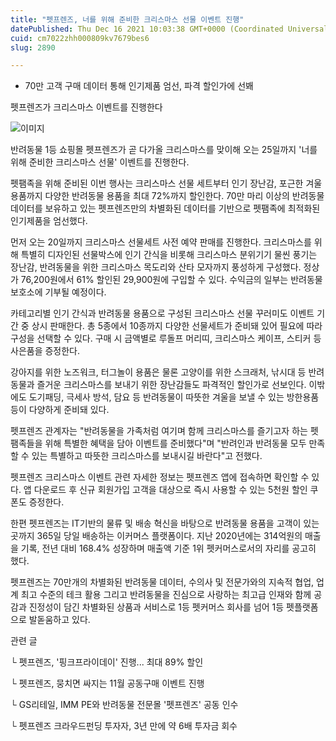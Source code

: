 ```yaml
---
title: "펫프렌즈, 너를 위해 준비한 크리스마스 선물 이벤트 진행"
datePublished: Thu Dec 16 2021 10:03:38 GMT+0000 (Coordinated Universal Time)
cuid: cm7022zhh000809kv7679bes6
slug: 2890

---
```



- 70만 고객 구매 데이터 통해 인기제품 엄선, 파격 할인가에 선봬

펫프렌즈가 크리스마스 이벤트를 진행한다

![이미지](https://cdn.hashnode.com/res/hashnode/image/upload/v1739252583357/ff9e9d27-19d6-4dfc-b01c-b2f18c3c4489.jpeg)

반려동물 1등 쇼핑몰 펫프렌즈가 곧 다가올 크리스마스를 맞이해 오는 25일까지 '너를 위해 준비한 크리스마스 선물' 이벤트를 진행한다.

펫팸족을 위해 준비된 이번 행사는 크리스마스 선물 세트부터 인기 장난감, 포근한 겨울용품까지 다양한 반려동물 용품을 최대 72%까지 할인한다. 70만 마리 이상의 반려동물 데이터를 보유하고 있는 펫프렌즈만의 차별화된 데이터를 기반으로 펫팸족에 최적화된 인기제품을 엄선했다.

먼저 오는 20일까지 크리스마스 선물세트 사전 예약 판매를 진행한다. 크리스마스를 위해 특별히 디자인된 선물박스에 인기 간식을 비롯해 크리스마스 분위기기 물씬 풍기는 장난감, 반려동물을 위한 크리스마스 목도리와 산타 모자까지 풍성하게 구성했다. 정상가 76,200원에서 61% 할인된 29,900원에 구입할 수 있다. 수익금의 일부는 반려동물 보호소에 기부될 예정이다.

카테고리별 인기 간식과 반려동물 용품으로 구성된 크리스마스 선물 꾸러미도 이벤트 기간 중 상시 판매한다. 총 5종에서 10종까지 다양한 선물세트가 준비돼 있어 필요에 따라 구성을 선택할 수 있다. 구매 시 금액별로 루돌프 머리띠, 크리스마스 케이프, 스티커 등 사은품을 증정한다.

강아지를 위한 노즈워크, 터그놀이 용품은 물론 고양이를 위한 스크래처, 낚시대 등 반려동물과 즐거운 크리스마스를 보내기 위한 장난감들도 파격적인 할인가로 선보인다. 이밖에도 도기패딩, 극세사 방석, 담요 등 반려동물이 따뜻한 겨울을 보낼 수 있는 방한용품 등이 다양하게 준비돼 있다.

펫프렌즈 관계자는 "반려동물을 가족처럼 여기며 함께 크리스마스를 즐기고자 하는 펫팸족들을 위해 특별한 혜택을 담아 이벤트를 준비했다"며 "반려인과 반려동물 모두 만족할 수 있는 특별하고 따뜻한 크리스마스를 보내시길 바란다"고 전했다.

펫프렌즈 크리스마스 이벤트 관련 자세한 정보는 펫프렌즈 앱에 접속하면 확인할 수 있다. 앱 다운로드 후 신규 회원가입 고객을 대상으로 즉시 사용할 수 있는 5천원 할인 쿠폰도 증정한다.

한편 펫프렌즈는 IT기반의 물류 및 배송 혁신을 바탕으로 반려동물 용품을 고객이 있는 곳까지 365일 당일 배송하는 이커머스 플랫폼이다. 지난 2020년에는 314억원의 매출을 기록, 전년 대비 168.4% 성장하며 매출액 기준 1위 펫커머스로서의 자리를 공고히 했다.

펫프렌즈는 70만개의 차별화된 반려동물 데이터, 수의사 및 전문가와의 지속적 협업, 업계 최고 수준의 테크 활용 그리고 반려동물을 진심으로 사랑하는 최고급 인재와 함께 공감과 진정성이 담긴 차별화된 상품과 서비스로 1등 펫커머스 회사를 넘어 1등 펫플랫폼으로 발돋움하고 있다.

관련 글

└ 펫프렌즈, '핑크프라이데이' 진행... 최대 89% 할인

└ 펫프렌즈, 뭉치면 싸지는 11월 공동구매 이벤트 진행

└ GS리테일, IMM PE와 반려동물 전문몰 '펫프렌즈' 공동 인수

└ 펫프렌즈 크라우드펀딩 투자자, 3년 만에 약 6배 투자금 회수